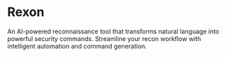 # Rexon
An AI-powered reconnaissance tool that transforms natural language into powerful security commands. Streamline your recon workflow with intelligent automation and command generation.
